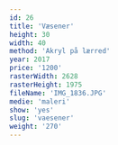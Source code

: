 ```yaml
---
id: 26
title: 'Væsener'
height: 30
width: 40
method: 'Akryl på lærred'
year: 2017
price: '1200'
rasterWidth: 2628
rasterHeight: 1975
fileName: 'IMG_1836.JPG'
medie: 'maleri'
show: 'yes'
slug: 'vaesener'
weight: '270'
---
```

